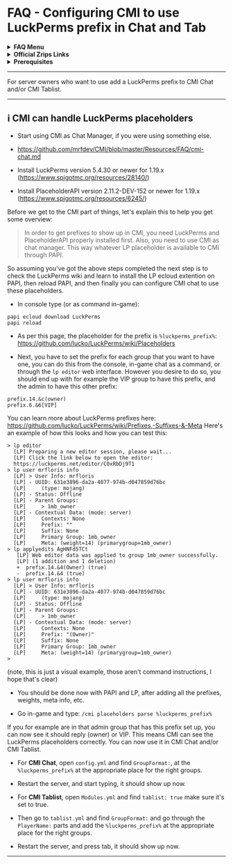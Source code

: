 # FAQ - Configuring CMI to use LuckPerms prefix in Chat and Tab

<topMenu>
<details>
    <summary><strong>FAQ Menu</strong></summary>
    <p>
     • <a href="https://faq.cmi.support/bungee">CMI and Bungeecord info-</a>, 
     • <a href="https://faq.cmi.support/chance">Chance example</a>, 
     • <a href="https://faq.cmi.support/chat">CMI Chat manager</a>, 
     • <a href="https://faq.cmi.support/format">Chat format info</a>, 
     • <a href="https://faq.cmi.support/chatfilter">Chat filter</a>, 
     • <a href="https://faq.cmi.support/chatrooms">Chat rooms</a>, 
     • <a href="https://faq.cmi.support/commands">CMI Commands info</a>, 
     • <a href="https://faq.cmi.support/joinleave">Custom Join and Leave</a>, 
     • <a href="https://faq.cmi.support/economy">CMI Economy manager</a>, 
     • <a href="https://faq.cmi.support/eventcommands">Event commands</a>, 
     • <a href="https://faq.cmi.support/ext-cmds">Extending commands</a>, 
     • <a href="https://faq.cmi.support/gettingstarted">Getting started with CMI</a>, 
     • <a href="https://faq.cmi.support/glow">Glow info</a>, 
     • <a href="https://faq.cmi.support/help">Create custom /help</a>, 
     • <a href="https://faq.cmi.support/hexcolors">CMI Hex colors</a>, 
     • <a href="https://faq.cmi.support/import">Importing data into CMI</a>, 
     • <a href="https://faq.cmi.support/library">CMILib library info</a>, 
     • <a href="https://faq.cmi.support/locale">Customizing CMI Locale</a>, 
     • <a href="https://faq.cmi.support/prefix">CMI Chat with LuckPerms prefix</a>, 
     • <a href="https://faq.cmi.support/migrate">Migrate to MySQL database</a>, 
     • <a href="https://faq.cmi.support/mode-stuck">Player stuck in Mode?</a>, 
     • <a href="https://faq.cmi.support/moderation">User-moderation info</a>, 
     • <a href="https://faq.cmi.support/more-msg-cmds">More message commands</a>, 
     • <a href="https://faq.cmi.support/motd">MOTD</a>, 
     • <a href="https://faq.cmi.support/params">Parameters explained</a>, 
     • <a href="https://faq.cmi.support/ranks">Ranks info</a>, 
     • <a href="https://faq.cmi.support/rules">Create custom /rules</a>, 
     • <a href="https://faq.cmi.support/running">Running CMI</a>, 
     • <a href="https://faq.cmi.support/safety">Safety tips</a>, 
     • <a href="https://faq.cmi.support/specialized">Specialized commands info</a>, 
     • <a href="https://faq.cmi.support/toggle">Toggle example</a>, 
     • <a href="https://faq.cmi.support/trash">Trash example</a>, 
     • <a href="https://faq.cmi.support/votes">CMI Vote manager</a>,
     • <a href="https://faq.cmi.support/worth">Worth info</a>.
    </p>
</details>

<details>
    <summary><strong>Official Zrips Links</strong></summary>
    <ul>
        <li><a href="https://zrips.net/">Zrips Website</a>
         <pre>https://www.zrips.net/<br>The official website, wiki/documentation/information</pre></li>
        <li><a href="https://discord.gg/dDMamN4">Zrips Discord</a>
         <pre>https://discord.gg/dDMamN4<br>The official Discord community server with member-driven support</pre></li>
        <li><a href="https://github.com/Zrips/">Zrips Github</a>
         <pre>https://github.com/Zrips<br>The place for bug reports and feature suggestions</pre></li>
    </ul>
</details>

<details>
    <summary><strong>Prerequisites</strong></summary>
    <ul>
        <li><a href="https://www.spigotmc.org/resources/3742/">Buy and Download CMI</a> (premium plugin)
         <pre>https://www.spigotmc.org/resources/3742/<br>Get the CMI plugin if you haven't already, and then Install it on all your servers</pre></li>
        <li><a href="https://www.spigotmc.org/resources/87610/">Also Download CMILib</a> (free library) (<a href="https://github.com/mrfdev/CMI/edit/master/Resources/FAQ/cmi-library.md">more info</a>)
         <pre>https://www.spigotmc.org/resources/87610/<br>All Zrips plugins require the CMILib .jar file. Get it and also put it on all your servers.</pre></li>
        <li>All my FAQ pages have been written for Spigot / Paper 1.19.x and CMI 9.5.x.x or newer.</li>
        <li>The mrfdev Github page is not an official resource, we're building up our knowledge base as a courtesy.</li>
        <li>I am an admin on the Zrips Discord, this does not mean what I share on here is official.</li>
    </ul>
</details>
</topMenu>

---

For server owners who want to use add a LuckPerms prefix to CMI Chat and/or CMI Tablist. 

---

## <g-emoji class="g-emoji" alias="information_source" fallback-src="https://github.githubassets.com/images/icons/emoji/unicode/2139.png">ℹ️</g-emoji> CMI can handle LuckPerms placeholders

- Start using CMI as Chat Manager, if you were using something else.
 * https://github.com/mrfdev/CMI/blob/master/Resources/FAQ/cmi-chat.md

- Install LuckPerms version 5.4.30 or newer for 1.19.x (<https://www.spigotmc.org/resources/28140/>)

- Install PlaceholderAPI version 2.11.2-DEV-152 or newer for 1.19.x (<https://www.spigotmc.org/resources/6245/>)

Before we get to the CMI part of things, let's explain this to help you get some overview:
> In order to get prefixes to show up in CMI, you need LuckPerms and PlaceholderAPI properly installed first. Also, you need to use CMI as chat manager. This way whatever LP placeholder is available to CMI through PAPI. 

So assuming you've got the above steps completed the next step is to check the LuckPerms wiki and learn to install the LP ecloud extention on PAPI, then reload PAPI, and then finally you can configure CMI chat to use these placeholders. 

- In console type (or as command in-game):
```
papi ecloud download LuckPerms
papi reload
```

- As per this page, the placeholder for the prefix is `%luckperms_prefix%`:
<https://github.com/lucko/LuckPerms/wiki/Placeholders>

- Next, you have to set the prefix for each group that you want to have one, you can do this from the console, in-game chat as a command, or through the `lp editor` web interface. However you desire to do so, you should end up with for example the VIP group to have this prefix, and the admin to have this other prefix:
```
prefix.14.&c(owner)
prefix.6.&6[VIP]
```
You can learn more about LuckPerms prefixes here: <https://github.com/lucko/LuckPerms/wiki/Prefixes,-Suffixes-&-Meta> 
Here's an example of how this looks and how you can test this:
```
> lp editor
  [LP] Preparing a new editor session, please wait...
  [LP] Click the link below to open the editor:
  https://luckperms.net/editor/C0xRbDj9T1
> lp user mrfloris info
  [LP] > User Info: mrfloris
  [LP] - UUID: 631e3896-da2a-4077-974b-d047859d76bc
  [LP]     (type: mojang)
  [LP] - Status: Offline
  [LP] - Parent Groups:
  [LP]     > 1mb_owner
  [LP] - Contextual Data: (mode: server)
  [LP]     Contexts: None
  [LP]     Prefix: ""
  [LP]     Suffix: None
  [LP]     Primary Group: 1mb_owner
  [LP]     Meta: (weight=14) (primarygroup=1mb_owner)
> lp applyedits AgHNFd5TCt
   [LP] Web editor data was applied to group 1mb_owner successfully.
   [LP] (1 addition and 1 deletion)
   +  prefix.14.&4(Owner) (true)
   -  prefix.14.&4 (true)
> lp user mrfloris info
  [LP] > User Info: mrfloris
  [LP] - UUID: 631e3896-da2a-4077-974b-d047859d76bc
  [LP]     (type: mojang)
  [LP] - Status: Offline
  [LP] - Parent Groups:
  [LP]     > 1mb_owner
  [LP] - Contextual Data: (mode: server)
  [LP]     Contexts: None
  [LP]     Prefix: "(Owner)"
  [LP]     Suffix: None
  [LP]     Primary Group: 1mb_owner
  [LP]     Meta: (weight=14) (primarygroup=1mb_owner)
>
```
(note, this is just a visual example, those aren't command instructions, I hope that's clear)

- You should be done now with PAPI and LP, after adding all the prefixes, weights, meta info, etc. 

- Go in-game and type: `/cmi placeholders parse %luckperms_prefix%`

If you for example are in that admin group that has this prefix set up, you can now see it should reply (owner) or VIP. This means CMI can see the LuckPerms placeholders correctly. You can now use it in CMI Chat and/or CMI Tablist.

- For **CMI Chat**, open `config.yml` and find `GroupFormat:`, at the `%luckperms_prefix%` at the appropriate place for the right groups.

- Restart the server, and start typing, it should show up now.

- For **CMI Tablist**, open `Modules.yml` and find `tablist: true` make sure it's set to true. 

- Then go to `tablist.yml` and find `GroupFormat:` and go through the `PlayerName:` parts and add the `%luckperms_prefix%` at the appropriate place for the right groups.

- Restart the server, and press tab, it should show up now.

---
